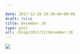 ```yaml
---

date: 2017-12-28 19:39:00+00:00
draft: false
title: December 28
type: post
url: /blog/2017/12/december-28
---
```




  
![](/images/2017-12-28-201712december-28/IMG_3534-2.jpg)

  


